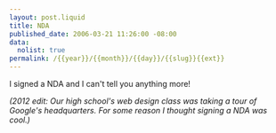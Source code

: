 ```yaml
--- 
layout: post.liquid
title: NDA
published_date: 2006-03-21 11:26:00 -08:00
data:
  nolist: true
permalink: /{{year}}/{{month}}/{{day}}/{{slug}}{{ext}}
---
```

I signed a NDA and I can't tell you anything more!

<i>(2012 edit: Our high school's web design class was taking a tour of Google's
headquarters.  For some reason I thought signing a NDA was cool.)</i>
